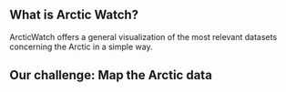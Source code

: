 ## What is Arctic Watch?
ArcticWatch offers a general visualization of
the most relevant datasets concerning the Arctic in a simple way. 

## Our challenge: Map the Arctic data
